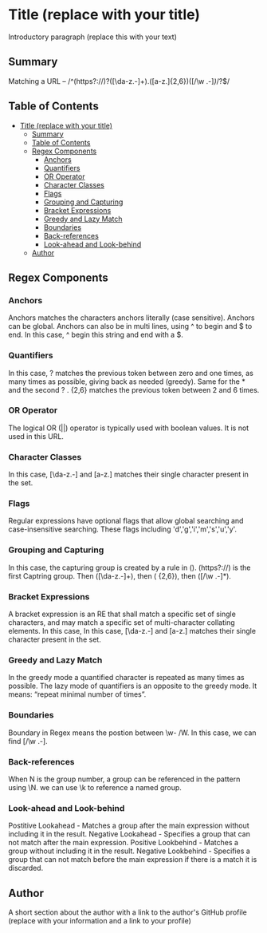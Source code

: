 # Title (replace with your title)

Introductory paragraph (replace this with your text)

## Summary

Matching a URL – /^(https?:\/\/)?([\da-z\.-]+)\.([a-z\.]{2,6})([\/\w \.-]*)*\/?$/

## Table of Contents

- [Title (replace with your title)](#title-replace-with-your-title)
  - [Summary](#summary)
  - [Table of Contents](#table-of-contents)
  - [Regex Components](#regex-components)
    - [Anchors](#anchors)
    - [Quantifiers](#quantifiers)
    - [OR Operator](#or-operator)
    - [Character Classes](#character-classes)
    - [Flags](#flags)
    - [Grouping and Capturing](#grouping-and-capturing)
    - [Bracket Expressions](#bracket-expressions)
    - [Greedy and Lazy Match](#greedy-and-lazy-match)
    - [Boundaries](#boundaries)
    - [Back-references](#back-references)
    - [Look-ahead and Look-behind](#look-ahead-and-look-behind)
  - [Author](#author)

## Regex Components

### Anchors

Anchors matches the characters anchors literally (case sensitive). Anchors can be global. Anchors can also be in multi lines, using ^ to begin and $ to end. In this case, ^ begin this string and end with a $.

### Quantifiers

In this case, ? matches the previous token between zero and one times, as many times as possible, giving back as needed (greedy). Same for the * and the second ? . {2,6} matches the previous token between 2 and 6 times.

### OR Operator

The logical OR (||) operator is typically used with boolean values. It is not used in this URL.

### Character Classes

In this case, [\da-z\.-] and [a-z\.] matches their single character present in the set.

### Flags

Regular expressions have optional flags that allow global searching and case-insensitive searching. These flags including 'd','g','i','m','s','u','y'.

### Grouping and Capturing

In this case, the capturing group is created by a rule in (). (https?:\/\/) is the first Captring group. Then ([\da-z\.-]+), then ( {2,6}), then ([\/\w \.-]*).

### Bracket Expressions

A bracket expression is an RE that shall match a specific set of single characters, and may match a specific set of multi-character collating elements. In this case, In this case, [\da-z\.-] and [a-z\.] matches their single character present in the set.

### Greedy and Lazy Match

In the greedy mode a quantified character is repeated as many times as possible. The lazy mode of quantifiers is an opposite to the greedy mode. It means: “repeat minimal number of times”.

### Boundaries

Boundary in Regex means the postion between \w- /W. In this case, we can find [\/\w \.-].

### Back-references

When N is the group number, a group can be referenced in the pattern using \N. we can use \k<name> to reference a named group.

### Look-ahead and Look-behind

Postitive Lookahead - Matches a group after the main expression without including it in the result. Negative Lookahead - Specifies a group that can not match after the main expression. Positive Lookbehind - Matches a group without including it in the result. Negative Lookbehind - Specifies a group that can not match before the main expression if there is a match it is discarded.

## Author

A short section about the author with a link to the author's GitHub profile (replace with your information and a link to your profile)
